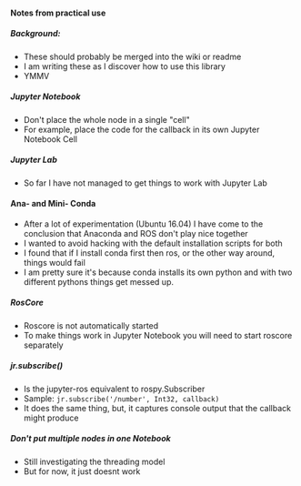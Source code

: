 #### Notes from practical use

##### Background: 
* These should probably be merged into the wiki or readme
* I am writing these as I discover how to use this library
* YMMV

##### Jupyter Notebook
* Don't place the whole node in a single "cell"
* For example, place the code for the callback in its own Jupyter Notebook Cell

##### Jupyter Lab
* So far I have not managed to get things to work with Jupyter Lab

#### Ana- and Mini- Conda
* After a lot of experimentation (Ubuntu 16.04) I have come to the conclusion that Anaconda and ROS don't play nice together
* I wanted to avoid hacking with the default installation scripts for both
* I found that if I install conda first then ros, or the other way around, things would fail
* I am pretty sure it's because conda installs its own python and with two different pythons things get messed up.

##### RosCore
* Roscore is not automatically started
* To make things work in Jupyter Notebook you will need to start roscore separately

##### jr.subscribe()
* Is the jupyter-ros equivalent to rospy.Subscriber
* Sample: `jr.subscribe('/number', Int32, callback)`
* It does the same thing, but, it captures console output that the callback might produce

##### Don't put multiple nodes in one Notebook
* Still investigating the threading model
* But for now, it just doesnt work


